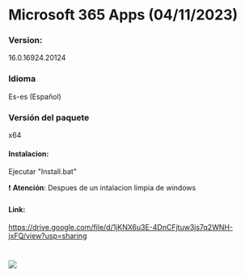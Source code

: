 # Microsoft 365 Apps (04/11/2023)

### Version:
16.0.16924.20124

### Idioma
Es-es (Español)

### Versión del paquete
x64

#### Instalacion:
Ejecutar "Install.bat"

:exclamation: **Atención**: Despues de un intalacion limpia de windows

#### Link:
https://drive.google.com/file/d/1jKNX6u3E-4DnCFjtuw3js7q2WNH-jxFQ/view?usp=sharing

# <img src="https://github.com/wernser412/Office_365/raw/main/2023-04-30_204705.png">
